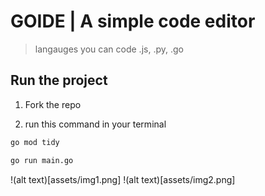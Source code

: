 # GOIDE | A simple code editor

> langauges you can code .js, .py, .go

## Run the project

1. Fork the repo

2. run this command in your terminal

```bash
go mod tidy

go run main.go
```

!(alt text)[assets/img1.png]
!(alt text)[assets/img2.png]

